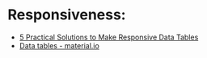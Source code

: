# Responsiveness:

- [5 Practical Solutions to Make Responsive Data Tables](https://medium.com/appnroll-publication/5-practical-solutions-to-make-responsive-data-tables-ff031c48b122)
- [Data tables - material.io](https://m2.material.io/components/data-tables)
